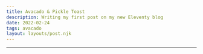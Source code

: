 ```yaml
---
title: Avacado & Pickle Toast
description: Writing my first post on my new Eleventy blog
date: 2022-02-24
tags: avacado
layout: layouts/post.njk
---
```


---
